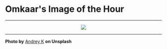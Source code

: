 # Omkaar's Image of the Hour

---

<div align="center">

<a href="https://unsplash.com/photos/a-girl-swings-happily-on-a-sunny-day-PZzcEypKI-w">
  <img src="https://images.unsplash.com/photo-1748784099206-14d86e4477cb?crop=entropy&cs=tinysrgb&fit=max&fm=jpg&ixid=M3w3NjA2Nzh8MHwxfHJhbmRvbXx8fHx8fHx8fDE3NTE1MDA4MDB8&ixlib=rb-4.1.0&q=80&w=1080" style="max-width:100%; height:auto;">
</a>



</div>

---

**Photo by** [Andrey K](https://unsplash.com/@anamnesis33) **on Unsplash**
